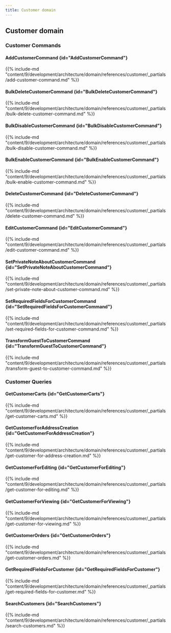 ```yaml
---
title: Customer domain
---
```


## Customer domain

### Customer Commands

#### AddCustomerCommand {id="AddCustomerCommand"}

{{%  include-md "content/9/development/architecture/domain/references/customer/_partials/add-customer-command.md" %}}
#### BulkDeleteCustomerCommand {id="BulkDeleteCustomerCommand"}

{{%  include-md "content/9/development/architecture/domain/references/customer/_partials/bulk-delete-customer-command.md" %}}
#### BulkDisableCustomerCommand {id="BulkDisableCustomerCommand"}

{{%  include-md "content/9/development/architecture/domain/references/customer/_partials/bulk-disable-customer-command.md" %}}
#### BulkEnableCustomerCommand {id="BulkEnableCustomerCommand"}

{{%  include-md "content/9/development/architecture/domain/references/customer/_partials/bulk-enable-customer-command.md" %}}
#### DeleteCustomerCommand {id="DeleteCustomerCommand"}

{{%  include-md "content/9/development/architecture/domain/references/customer/_partials/delete-customer-command.md" %}}
#### EditCustomerCommand {id="EditCustomerCommand"}

{{%  include-md "content/9/development/architecture/domain/references/customer/_partials/edit-customer-command.md" %}}
#### SetPrivateNoteAboutCustomerCommand {id="SetPrivateNoteAboutCustomerCommand"}

{{%  include-md "content/9/development/architecture/domain/references/customer/_partials/set-private-note-about-customer-command.md" %}}
#### SetRequiredFieldsForCustomerCommand {id="SetRequiredFieldsForCustomerCommand"}

{{%  include-md "content/9/development/architecture/domain/references/customer/_partials/set-required-fields-for-customer-command.md" %}}
#### TransformGuestToCustomerCommand {id="TransformGuestToCustomerCommand"}

{{%  include-md "content/9/development/architecture/domain/references/customer/_partials/transform-guest-to-customer-command.md" %}}

### Customer Queries

#### GetCustomerCarts {id="GetCustomerCarts"}

{{%  include-md "content/9/development/architecture/domain/references/customer/_partials/get-customer-carts.md" %}}
#### GetCustomerForAddressCreation {id="GetCustomerForAddressCreation"}

{{%  include-md "content/9/development/architecture/domain/references/customer/_partials/get-customer-for-address-creation.md" %}}
#### GetCustomerForEditing {id="GetCustomerForEditing"}

{{%  include-md "content/9/development/architecture/domain/references/customer/_partials/get-customer-for-editing.md" %}}
#### GetCustomerForViewing {id="GetCustomerForViewing"}

{{%  include-md "content/9/development/architecture/domain/references/customer/_partials/get-customer-for-viewing.md" %}}
#### GetCustomerOrders {id="GetCustomerOrders"}

{{%  include-md "content/9/development/architecture/domain/references/customer/_partials/get-customer-orders.md" %}}
#### GetRequiredFieldsForCustomer {id="GetRequiredFieldsForCustomer"}

{{%  include-md "content/9/development/architecture/domain/references/customer/_partials/get-required-fields-for-customer.md" %}}
#### SearchCustomers {id="SearchCustomers"}

{{%  include-md "content/9/development/architecture/domain/references/customer/_partials/search-customers.md" %}}
